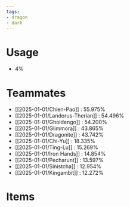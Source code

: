 ```yaml
---
tags:
- dragon
- dark
---
```

# Usage
- 4%
# Teammates
- [[2025-01-01/Chien-Pao]] : 55.975%
- [[2025-01-01/Landorus-Therian]] : 54.496%
- [[2025-01-01/Gholdengo]] : 54.200%
- [[2025-01-01/Glimmora]] : 43.865%
- [[2025-01-01/Dragonite]] : 43.742%
- [[2025-01-01/Chi-Yu]] : 18.335%
- [[2025-01-01/Ting-Lu]] : 15.269%
- [[2025-01-01/Iron Hands]] : 14.854%
- [[2025-01-01/Pecharunt]] : 13.597%
- [[2025-01-01/Sinistcha]] : 12.954%
- [[2025-01-01/Kingambit]] : 12.272%
# Items